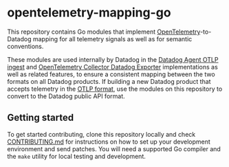 # opentelemetry-mapping-go

This repository contains Go modules that implement [OpenTelemetry][1]-to-Datadog mapping for all telemetry signals as well as for semantic conventions.

These modules are used internally by Datadog in the [Datadog Agent OTLP ingest][2] and [OpenTelemetry Collector Datadog Exporter][3] implementations as well as related features, to ensure a consistent mapping between the two formats on all Datadog products. If building a new Datadog product that accepts telemetry in the [OTLP format][5], use the modules on this repository to convert to the Datadog public API format.

## Getting started

To get started contributing, clone this repository locally and check [CONTRIBUTING.md][4] for instructions on how to set up your development environment and send patches. You will need a supported Go compiler and the `make` utility for local testing and development.

[1]: https://opentelemetry.io
[2]: https://docs.datadoghq.com/opentelemetry/otlp_ingest_in_the_agent
[3]: https://docs.datadoghq.com/opentelemetry/otel_collector_datadog_exporter
[4]: CONTRIBUTING.md
[5]: https://github.com/open-telemetry/opentelemetry-specification/blob/main/specification/protocol/otlp.md
